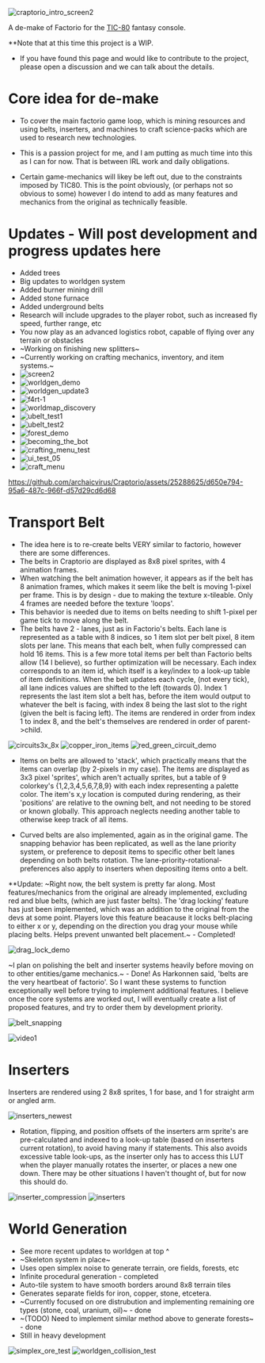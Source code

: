 ![craptorio_intro_screen2](https://github.com/archaicvirus/Craptorio/assets/25288625/d7617eda-aeee-45b1-941e-1cfa05e74992)

A de-make of Factorio for the [TIC-80](https://tic80.com/) fantasy console. 

**Note that at this time this project is a WIP.
- If you have found this page and would like to contribute to the project, please open a discussion and we can talk about the details.
# Core idea for de-make
- To cover the main factorio game loop, which is mining resources and using belts, 
inserters, and machines to craft science-packs which are used to research new technologies.

- This is a passion project for me, and I am putting as much time into this as I can for now. That is between IRL work and daily obligations.

- Certain game-mechanics will likey be left out, due to the constraints
imposed by TIC80. This is the point obviously, (or perhaps not so obvious to some) however 
I do intend to add as many features and mechanics from the original as technically feasible.

# Updates - Will post development and progress updates here
- Added trees
- Big updates to worldgen system
- Added burner mining drill
- Added stone furnace
- Added underground belts
- Research will include upgrades to the player robot, such as increased fly speed, further range, etc
- You now play as an advanced logistics robot, capable of flying over any terrain or obstacles
- ~Working on finishing new splitters~
- ~Currently working on crafting mechanics, inventory, and item systems.~
- ![screen2](https://github.com/archaicvirus/Craptorio-Internal/assets/25288625/088a6b57-7863-4003-8cd3-11ccaf7e8413)
- ![worldgen_demo](https://github.com/archaicvirus/Craptorio-Internal/assets/25288625/4a151e15-a226-4ce3-966a-7de3ef9d6062)
- ![worldgen_update3](https://github.com/archaicvirus/Craptorio-Internal/assets/25288625/343df362-d373-4240-b7f6-7974bcab28c4)
- ![f4rt-1](https://github.com/archaicvirus/Craptorio-Internal/assets/25288625/989fa482-22f1-4b12-9b68-caa3deed29ae)
- ![worldmap_discovery](https://github.com/archaicvirus/Craptorio-Internal/assets/25288625/dc3e7129-e8bc-41cd-8257-d36b8ea812f1)
- ![ubelt_test1](https://github.com/archaicvirus/Craptorio/assets/25288625/7638a38c-8823-49d5-be13-911b5a2f873c)
- ![ubelt_test2](https://github.com/archaicvirus/Craptorio/assets/25288625/c76fa145-b73c-4960-a058-f8cf051e807b)
- ![forest_demo](https://github.com/archaicvirus/Craptorio/assets/25288625/ccbcea60-1ac6-4772-a3af-81cf631ef3d5)
- ![becoming_the_bot](https://user-images.githubusercontent.com/25288625/233747874-5dfce2ab-9124-4e01-b493-294773ee6e85.gif)
- ![crafting_menu_test](https://user-images.githubusercontent.com/25288625/229274215-6586e950-eccf-4b99-a30b-f95d4678e94b.gif)
- ![ui_test_05](https://user-images.githubusercontent.com/25288625/229348513-abfbc5e8-b86c-4a69-987f-53a673d63163.gif)
- ![craft_menu](https://github.com/archaicvirus/Craptorio/assets/25288625/2cc45a1e-c548-44f0-ac09-15d591d13d6b)


https://github.com/archaicvirus/Craptorio/assets/25288625/d650e794-95a6-487c-966f-d57d29cd6d68


# Transport Belt
- The idea here is to re-create belts VERY similar to factorio, however there are some differences.
- The belts in Craptorio are displayed as 8x8 pixel sprites, with 4 animation frames. 
- When watching the belt animation however, it appears as if the belt has 8 animation frames, which makes it seem like the belt is moving 1-pixel per frame. This is by design - due to making the texture x-tileable. Only 4 frames are needed before the texture 'loops'.
- This behavior is needed due to items on belts needing to shift 1-pixel per game tick to move along the belt.
- The belts have 2 - lanes, just as in Factorio's belts. Each lane is represented as a table with 8 indices, so 1 item slot per belt pixel, 8 item slots per lane. This means that each belt, when fully compressed can hold 16 items. This is a few more total items per belt than Factorio belts allow (14 I believe), so further optimization will be necessary. Each index corresponds to an item id, which itself is a key/index to a look-up table of item definitions. When the belt updates each cycle, (not every tick), all lane indices values are shifted to the left (towards 0). Index 1 represents the last item slot a belt has, before the item would output to whatever the belt is facing, with index 8 being the last slot to the right (given the belt is facing left). The items are rendered in order from index 1 to index 8, and the belt's themselves are rendered in order of parent->child.
  
![circuits3x_8x](https://github.com/archaicvirus/Craptorio/assets/25288625/b60c490d-f7d2-4324-8381-85e740fc8e9e)
![copper_iron_items](https://github.com/archaicvirus/Craptorio/assets/25288625/01ca1ca4-6ec4-4c72-b98e-06a2f996b92c)
![red_green_circuit_demo](https://github.com/archaicvirus/Craptorio/assets/25288625/742adaa6-aad5-4280-92cf-8f5ee147e5cc)
  
  
- Items on belts are allowed to 'stack', which practically means that the items can overlap (by 2-pixels in my case). The items are displayed as 3x3 pixel 'sprites', which aren't actually sprites, but a table of 9 colorkey's {1,2,3,4,5,6,7,8,9} with each index representing a palette color. The item's x,y location is computed during rendering, as their 'positions' are relative to the owning belt, and not needing to be stored or known globally. This approach neglects needing another table to otherwise keep track of all items.

- Curved belts are also implemented, again as in the original game. The snapping behavior has been replicated, as well as the lane priority system, or preference to deposit items to specific other belt lanes depending on both belts rotation. The lane-priority-rotational-preferences also apply to inserters when depositing items onto a belt.

**Update: ~Right now, the belt system is pretty far along. Most features/mechanics from the original are already implemented, excluding red and blue belts, (which are just faster belts). The 'drag locking' feature has just been implemented, which was an addition to the original from the devs at some point. Players love this feature beacause it locks belt-placing to either x or y, depending on the direction you drag your mouse while placing belts. Helps prevent unwanted belt placement.~ - Completed!

![drag_lock_demo](https://user-images.githubusercontent.com/25288625/224528837-a106bc2c-11fe-4817-95ad-4086f3deb01b.gif)

~I plan on polishing the belt and inserter systems heavily before moving on to other entities/game mechanics.~ - Done!
As Harkonnen said, 'belts are the very heartbeat of factorio'. So I want these systems to function
exceptionally well before trying to implement additional features. I believe once the core systems are worked out, 
I will eventually create a list of proposed features, and try to order them by development priority.

![belt_snapping](https://user-images.githubusercontent.com/25288625/222978303-0ff2decd-3981-4e2b-823a-a885bbd344d6.gif)

![video1](https://user-images.githubusercontent.com/25288625/222978373-efa24fc3-2851-46a9-8c2d-35efd1f96f06.gif)



# Inserters
Inserters are rendered using 2 8x8 sprites, 1 for base, and 1 for straight arm or angled arm.    

 ![inserters_newest](https://user-images.githubusercontent.com/25288625/224526206-13c4cf53-72e3-4a7f-8751-882f974cc4ca.PNG)

- Rotation, flipping, and position offsets of the inserters arm sprite's are pre-calculated and indexed to a look-up table (based on inserters current rotation), to avoid having many if statements. This also avoids excessive table look-ups, as the inserter only has to access this LUT when the player manually rotates the inserter, or places a new one down. There may be other situations I haven't thought of, but for now this should do.   


![inserter_compression](https://user-images.githubusercontent.com/25288625/223278786-12aab20c-7b2d-4715-b91a-6608e8ad559a.gif)
![inserters](https://user-images.githubusercontent.com/25288625/223278793-1f127a68-ccfd-4077-9afc-1702033ee9d3.gif)

# World Generation
- See more recent updates to worldgen at top ^
- ~Skeleton system in place~
- Uses open simplex noise to generate terrain, ore fields, forests, etc
- Infinite procedural generation - completed
- Auto-tile system to have smooth borders around 8x8 terrain tiles
- Generates separate fields for iron, copper, stone, etcetera.
- ~Currently focused on ore distrubution and implementing remaining ore types (stone, coal, uranium, oil)~ - done
- ~(TODO) Need to implement similar method above to generate forests~ - done
- Still in heavy development

![simplex_ore_test](https://user-images.githubusercontent.com/25288625/227750297-cfbe41e4-0ff5-4e54-9685-22fbac108bc7.gif)
![worldgen_collision_test](https://user-images.githubusercontent.com/25288625/228401155-64cea2ba-a3d4-49bd-a124-20e3677ce22e.gif)
